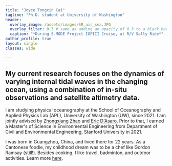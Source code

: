 ```yaml
---
title: "Joyce Tongxin Cai"
tagline: "Ph.D. student at University of Washington"
header:
  overlay_image: /assets/images/SR_air_sea.JPG
  overlay_filter: 0.3 # same as adding an opacity of 0.3 to a black background
  caption: "*During S-MODE Project IOPIII Cruise, at R/V Sally Ride*"
author_profile: true
layout: single
classes: wide

---
```

## My current research focuses on the dynamics of varying internal tidal waves in the changing ocean, using a combination of in-situ observations and satellite altimetry data. ##

I am studying physical oceanography at the School of Oceanography and Applied Physics Lab (APL), University of Washington (UW), since 2021. I am jointly advised by <a href="https://apl.uw.edu/people/profile.php?last_name=Zhao&first_name=Zhongxiang">Zhongxiang Zhao</a> and <a href="https://apl.uw.edu/people/profile.php?last_name=D%27Asaro&first_name=Eric">Eric D'Asaro</a>. Prior to that, I earned a Master's of Science in Environmental Engineering from Department of Civil and Environmental Engineering, Stanford University in 2021.

I was born in Guangzhou, China, and lived there for 22 years. As a Cantonese foodie, my childhood dream was to be a chef like Gordon Ramsay (still!). Besides cooking, I like travel, badminton, and outdoor activities. Learn more <a href="https://joycecaiocean.github.io/life/">here</a>.
